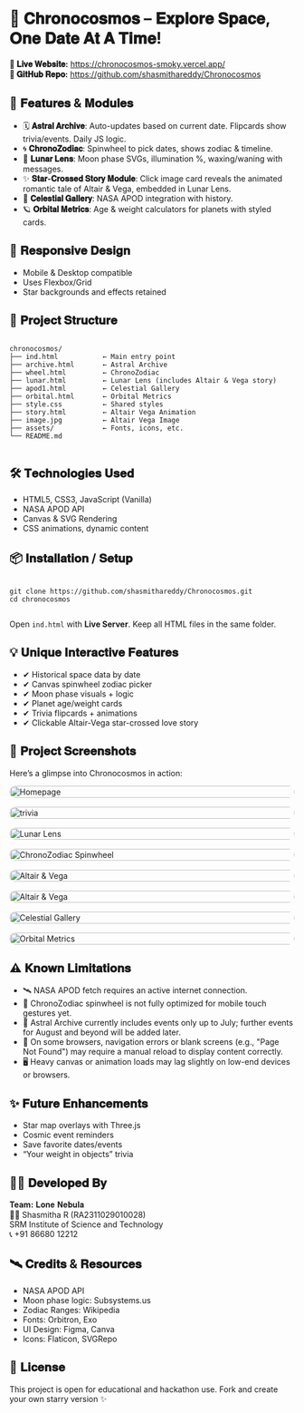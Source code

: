 <!DOCTYPE html>
<html lang="en">
<head>
  <meta charset="UTF-8">
  <!---- <title>Chronocosmos – README</title>
  <style>
    body {
      background: #0a1026;
      color: #ffffff;
      font-family: 'Segoe UI', sans-serif;
      line-height: 1.6;
      padding: 2rem;
    }
    h1, h2 {
      color: #aee7ff;
      font-weight: 600;
    }
    code {
      background: #1a223a;
      padding: 4px 8px;
      border-radius: 4px;
      color: #fff3;
    }
    pre {
      background: #1e1e2e;
      padding: 1rem;
      border-radius: 8px;
      overflow-x: auto;
      font-family: monospace;
      color: #b3cfff;
    }
    ul {
      padding-left: 1.2rem;
    }
    a {
      color: #8fd1ff;
    }
  </style> ---->
</head>
<body>

  <h1>🌌 𝐂𝐡𝐫𝐨𝐧𝐨𝐜𝐨𝐬𝐦𝐨𝐬 – 𝐄𝐱𝐩𝐥𝐨𝐫𝐞 𝐒𝐩𝐚𝐜𝐞, 𝐎𝐧𝐞 𝐃𝐚𝐭𝐞 𝐀𝐭 𝐀 𝐓𝐢𝐦𝐞!</h1>

  <p><strong>🔗 𝐋𝐢𝐯𝐞 𝐖𝐞𝐛𝐬𝐢𝐭𝐞:</strong> <a href="https://chronocosmos-smoky.vercel.app/">https://chronocosmos-smoky.vercel.app/</a><br>
  <strong>🔗 𝐆𝐢𝐭𝐇𝐮𝐛 𝐑𝐞𝐩𝐨:</strong> <a href="https://github.com/shasmithareddy/Chronocosmos">https://github.com/shasmithareddy/Chronocosmos</a></p>

  <h2>🚀 𝐅𝐞𝐚𝐭𝐮𝐫𝐞𝐬 & 𝐌𝐨𝐝𝐮𝐥𝐞𝐬</h2>
  <ul>
    <li>🗓️ <strong>𝐀𝐬𝐭𝐫𝐚𝐥 𝐀𝐫𝐜𝐡𝐢𝐯𝐞</strong>: Auto-updates based on current date. Flipcards show trivia/events. Daily JS logic.</li>
    <li>🌀 <strong>𝐂𝐡𝐫𝐨𝐧𝐨𝐙𝐨𝐝𝐢𝐚𝐜</strong>: Spinwheel to pick dates, shows zodiac & timeline.</li>
    <li>🌙 <strong>𝐋𝐮𝐧𝐚𝐫 𝐋𝐞𝐧𝐬</strong>: Moon phase SVGs, illumination %, waxing/waning with messages.</li>
    <li>✨ <strong>𝐒𝐭𝐚𝐫-𝐂𝐫𝐨𝐬𝐬𝐞𝐝 𝐒𝐭𝐨𝐫𝐲 𝐌𝐨𝐝𝐮𝐥𝐞</strong>: Click image card reveals the animated romantic tale of Altair & Vega, embedded in Lunar Lens.</li>
    <li>🌠 <strong>𝐂𝐞𝐥𝐞𝐬𝐭𝐢𝐚𝐥 𝐆𝐚𝐥𝐥𝐞𝐫𝐲</strong>: NASA APOD integration with history.</li>
    <li>🪐 <strong>𝐎𝐫𝐛𝐢𝐭𝐚𝐥 𝐌𝐞𝐭𝐫𝐢𝐜𝐬</strong>: Age & weight calculators for planets with styled cards.</li>
  </ul>

  <h2>📱 𝐑𝐞𝐬𝐩𝐨𝐧𝐬𝐢𝐯𝐞 𝐃𝐞𝐬𝐢𝐠𝐧</h2>
  <ul>
    <li>Mobile & Desktop compatible</li>
    <li>Uses Flexbox/Grid</li>
    <li>Star backgrounds and effects retained</li>
  </ul>

  <h2>📂 𝐏𝐫𝐨𝐣𝐞𝐜𝐭 𝐒𝐭𝐫𝐮𝐜𝐭𝐮𝐫𝐞</h2>
  <pre><code>
chronocosmos/
├── ind.html           ← Main entry point
├── archive.html       ← Astral Archive
├── wheel.html         ← ChronoZodiac
├── lunar.html         ← Lunar Lens (includes Altair & Vega story)
├── apod1.html         ← Celestial Gallery
├── orbital.html       ← Orbital Metrics
├── style.css          ← Shared styles
├── story.html         ← Altair Vega Animation
├── image.jpg          ← Altair Vega Image
├── assets/            ← Fonts, icons, etc.
└── README.md
  </code></pre>

  <h2>🛠️ 𝐓𝐞𝐜𝐡𝐧𝐨𝐥𝐨𝐠𝐢𝐞𝐬 𝐔𝐬𝐞𝐝</h2>
  <ul>
    <li>HTML5, CSS3, JavaScript (Vanilla)</li>
    <li>NASA APOD API</li>
    <li>Canvas & SVG Rendering</li>
    <li>CSS animations, dynamic content</li>
  </ul>


  <h2>📦 𝐈𝐧𝐬𝐭𝐚𝐥𝐥𝐚𝐭𝐢𝐨𝐧 / 𝐒𝐞𝐭𝐮𝐩</h2>
  <pre><code>
git clone https://github.com/shasmithareddy/Chronocosmos.git
cd chronocosmos
  </code></pre>
  <p>Open <code>ind.html</code> with <strong>Live Server</strong>. Keep all HTML files in the same folder.</p>

  <h2>💡 𝐔𝐧𝐢𝐪𝐮𝐞 𝐈𝐧𝐭𝐞𝐫𝐚𝐜𝐭𝐢𝐯𝐞 𝐅𝐞𝐚𝐭𝐮𝐫𝐞𝐬</h2>
  <ul>
    <li>✔ Historical space data by date</li>
    <li>✔ Canvas spinwheel zodiac picker</li>
    <li>✔ Moon phase visuals + logic</li>
    <li>✔ Planet age/weight cards</li>
    <li>✔ Trivia flipcards + animations</li>
    <li>✔ Clickable Altair-Vega star-crossed love story</li>
  </ul>

  <h2>📸 𝐏𝐫𝐨𝐣𝐞𝐜𝐭 𝐒𝐜𝐫𝐞𝐞𝐧𝐬𝐡𝐨𝐭𝐬</h2>
<p>Here’s a glimpse into Chronocosmos in action:</p>

<div style="display: grid; grid-template-columns: repeat(auto-fit, minmax(280px, 1fr)); gap: 1rem;">
  <div><img src="home.png" alt="Homepage" style="width: 100%; border-radius: 12px;"></div>
  <div><img src="trivia.png" alt="trivia" style="width: 100%; border-radius: 12px;"></div>
  <div><img src="lunar lens.png" alt="Lunar Lens" style="width: 100%; border-radius: 12px;"></div>
  <div><img src="zodiac.png" alt="ChronoZodiac Spinwheel" style="width: 100%; border-radius: 12px;"></div>
  <div><img src="altairvegalink.png" alt="Altair & Vega" style="width: 100%; border-radius: 12px;"></div>
   <div><img src="avanimation.png" alt="Altair & Vega" style="width: 100%; border-radius: 12px;"></div>
  <div><img src="apod.png" alt="Celestial Gallery" style="width: 100%; border-radius: 12px;"></div>
  <div><img src="metric.png" alt="Orbital Metrics" style="width: 100%; border-radius: 12px;"></div>
</div>


 <h2>⚠️ 𝐊𝐧𝐨𝐰𝐧 𝐋𝐢𝐦𝐢𝐭𝐚𝐭𝐢𝐨𝐧𝐬</h2>
<ul>
  <li>🛰️ NASA APOD fetch requires an active internet connection.</li>
  <li>📱 ChronoZodiac spinwheel is not fully optimized for mobile touch gestures yet.</li>
  <li>🌠 Astral Archive currently includes events only up to July; further events for August and beyond will be added later.</li>
  <li>🔄 On some browsers, navigation errors or blank screens (e.g., "Page Not Found") may require a manual reload to display content correctly.</li>
  <li>🖥️ Heavy canvas or animation loads may lag slightly on low-end devices or browsers.</li>
</ul>


  <h2>✨ 𝐅𝐮𝐭𝐮𝐫𝐞 𝐄𝐧𝐡𝐚𝐧𝐜𝐞𝐦𝐞𝐧𝐭𝐬</h2>
  <ul>
    <li>Star map overlays with Three.js</li>
    <li>Cosmic event reminders</li>
    <li>Save favorite dates/events</li>
    <li>“Your weight in objects” trivia</li>
  </ul>

  <h2>🙋‍♀️ 𝐃𝐞𝐯𝐞𝐥𝐨𝐩𝐞𝐝 𝐁𝐲</h2>
  <p><strong>Team:</strong> 𝐋𝐨𝐧𝐞 𝐍𝐞𝐛𝐮𝐥𝐚<br>
  👩🏻 Shasmitha R (RA2311029010028)<br>
  SRM Institute of Science and Technology<br>
  📞 +91 86680 12212</p>

  <h2>🛰️ 𝐂𝐫𝐞𝐝𝐢𝐭𝐬 & 𝐑𝐞𝐬𝐨𝐮𝐫𝐜𝐞𝐬</h2>
  <ul>
    <li>NASA APOD API</li>
    <li>Moon phase logic: Subsystems.us</li>
    <li>Zodiac Ranges: Wikipedia</li>
    <li>Fonts: Orbitron, Exo</li>
    <li>UI Design: Figma, Canva</li>
    <li>Icons: Flaticon, SVGRepo</li>
  </ul>

  <h2>🌌 𝐋𝐢𝐜𝐞𝐧𝐬𝐞</h2>
  <p>This project is open for educational and hackathon use. Fork and create your own starry version ✨</p>

</body>
</html>
